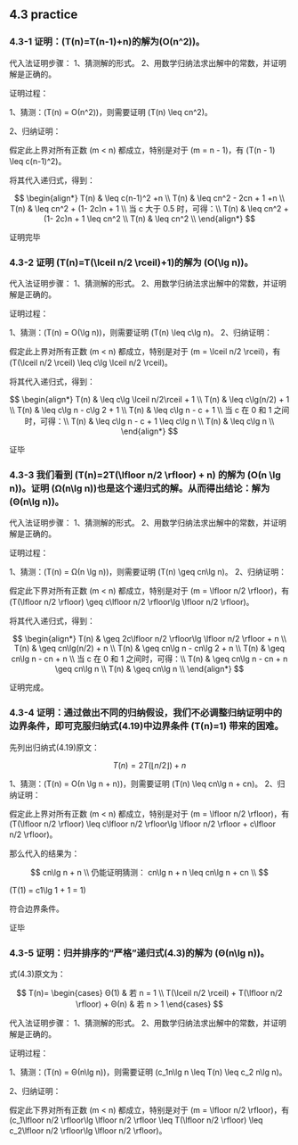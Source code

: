 ## 4.3 practice

### 4.3-1 证明：\(T(n)=T(n-1)+n\)的解为\(Ο(n^2)\)。

代入法证明步骤：
1、猜测解的形式。
2、用数学归纳法求出解中的常数，并证明解是正确的。

证明过程：

1、猜测：\(T(n) = Ο(n^2)\)，则需要证明 \(T(n) \leq cn^2\)。

2、归纳证明：

假定此上界对所有正数 \(m < n\) 都成立，特别是对于 \(m = n - 1\)，有 \(T(n - 1) \leq c(n-1)^2\)。

将其代入递归式，得到：

$$
\begin{align*}
T(n) & \leq c(n-1)^2 +n \\
T(n) & \leq cn^2 - 2cn + 1 +n \\
T(n) & \leq cn^2 + (1- 2c)n + 1 \\
当 c 大于 0.5 时，可得：\\
T(n) & \leq cn^2 + (1- 2c)n + 1 \leq cn^2 \\
T(n) & \leq cn^2 \\
\end{align*}
$$

证明完毕

### 4.3-2 证明 \(T(n)=T(\lceil n/2 \rceil)+1\)的解为 \(Ο(\lg n)\)。

代入法证明步骤：
1、猜测解的形式。
2、用数学归纳法求出解中的常数，并证明解是正确的。

证明过程：

1、猜测：\(T(n) = Ο(\lg n)\)，则需要证明 \(T(n) \leq c\lg n\)。
2、归纳证明：

假定此上界对所有正数 \(m < n\) 都成立，特别是对于 \(m = \lceil n/2 \rceil\)，有 \(T(\lceil n/2 \rceil) \leq c\lg \lceil n/2 \rceil\)。

将其代入递归式，得到：

$$
\begin{align*}
T(n) & \leq c\lg \lceil n/2\rceil + 1 \\
T(n) & \leq c\lg(n/2) + 1 \\
T(n) & \leq c\lg n - c\lg 2 + 1 \\
T(n) & \leq c\lg n - c + 1 \\
当 c 在 0 和 1 之间时，可得：\\
T(n) & \leq c\lg n - c + 1 \leq c\lg n \\
T(n) & \leq c\lg n \\
\end{align*}
$$

证毕

### 4.3-3 我们看到 \(T(n)=2T(\lfloor n/2 \rfloor) + n\) 的解为 \(Ο(n \lg n)\)。证明 \(Ω(n\lg n)\)也是这个递归式的解。从而得出结论：解为 \(Θ(n\lg n)\)。

代入法证明步骤：
1、猜测解的形式。
2、用数学归纳法求出解中的常数，并证明解是正确的。

证明过程：

1、猜测：\(T(n) = Ω(n \lg n)\)，则需要证明 \(T(n) \geq cn\lg n\)。
2、归纳证明：

假定此下界对所有正数 \(m < n\) 都成立，特别是对于 \(m = \lfloor n/2 \rfloor\)，有 \(T(\lfloor n/2 \rfloor) \geq c\lfloor n/2 \rfloor\lg \lfloor n/2 \rfloor\)。

将其代入递归式，得到：

$$
\begin{align*}
T(n) & \geq 2c\lfloor n/2 \rfloor\lg \lfloor n/2 \rfloor + n \\
T(n) & \geq cn\lg(n/2) + n \\
T(n) & \geq cn\lg n - cn\lg 2 + n \\
T(n) & \geq cn\lg n - cn + n \\
当 c 在 0 和 1 之间时，可得：\\
T(n) & \geq cn\lg n - cn + n \geq cn\lg n \\
T(n) & \geq cn\lg n \\
\end{align*}
$$

证明完成。

### 4.3-4 证明：通过做出不同的归纳假设，我们不必调整归纳证明中的边界条件，即可克服归纳式(4.19)中边界条件 \(T(n)=1\) 带来的困难。

先列出归纳式(4.19)原文：

$$
T(n) = 2T(\lfloor n/2 \rfloor) + n
$$

1、猜测：\(T(n) = Ο(n \lg n + n)\)，则需要证明 \(T(n) \leq cn\lg n + cn\)。
2、归纳证明：

假定此上界对所有正数 \(m < n\) 都成立，特别是对于 \(m = \lfloor n/2 \rfloor\)，有 \(T(\lfloor n/2 \rfloor) \leq c\lfloor n/2 \rfloor\lg \lfloor n/2 \rfloor + c\lfloor n/2 \rfloor\)。

那么代入的结果为：

$$
cn\lg n +  n \\
仍能证明猜测：
cn\lg n +  n \leq cn\lg n + cn \\
$$

\(T(1) = c1\lg 1 + 1 = 1\)

符合边界条件。

证毕

### 4.3-5 证明：归并排序的“严格”递归式(4.3)的解为 \(Θ(n\lg n)\)。

式(4.3)原文为：

$$
T(n)= \begin{cases}
  Θ(1) & 若 n = 1 \\
  T(\lceil n/2 \rceil) + T(\lfloor n/2 \rfloor) + Θ(n)  & 若 n > 1
\end{cases}
$$

代入法证明步骤：
1、猜测解的形式。
2、用数学归纳法求出解中的常数，并证明解是正确的。

证明过程：

1、猜测：\(T(n) = Θ(n\lg n)\)，则需要证明 \(c_1n\lg n \leq T(n) \leq c_2 n\lg n\)。

2、归纳证明：

假定此下界对所有正数 \(m < n\) 都成立，特别是对于 \(m = \lfloor n/2 \rfloor\)，有 \(c_1\lfloor n/2 \rfloor\lg \lfloor n/2 \rfloor \leq T(\lfloor n/2 \rfloor) \leq c_2\lfloor n/2 \rfloor\lg \lfloor n/2 \rfloor\)。
